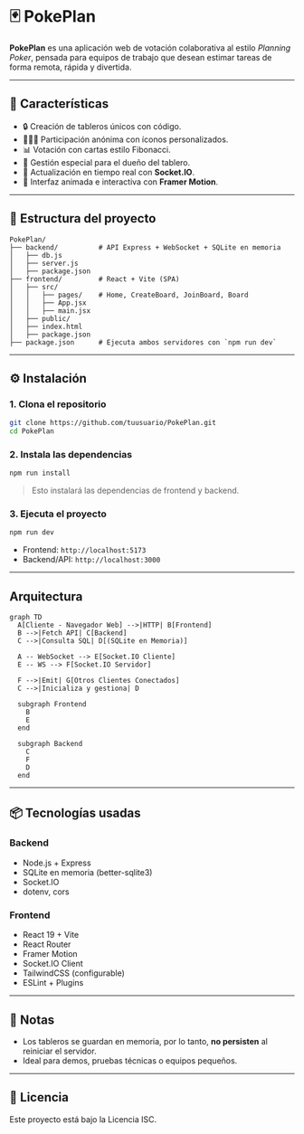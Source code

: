 # 🃏 PokePlan

**PokePlan** es una aplicación web de votación colaborativa al estilo *Planning Poker*, pensada para equipos de trabajo que desean estimar tareas de forma remota, rápida y divertida.

---

## 🚀 Características

- 🔒 Creación de tableros únicos con código.
- 🧑‍🤝‍🧑 Participación anónima con íconos personalizados.
- 📊 Votación con cartas estilo Fibonacci.
- 👑 Gestión especial para el dueño del tablero.
- 🔄 Actualización en tiempo real con **Socket.IO**.
- 🎨 Interfaz animada e interactiva con **Framer Motion**.

---

## 🧩 Estructura del proyecto

```
PokePlan/
├── backend/          # API Express + WebSocket + SQLite en memoria
│   ├── db.js
│   ├── server.js
│   ├── package.json
├── frontend/         # React + Vite (SPA)
│   ├── src/
│   │   ├── pages/    # Home, CreateBoard, JoinBoard, Board
│   │   ├── App.jsx
│   │   ├── main.jsx
│   ├── public/
│   ├── index.html
│   ├── package.json
├── package.json      # Ejecuta ambos servidores con `npm run dev`
```

---

## ⚙️ Instalación

### 1. Clona el repositorio

```bash
git clone https://github.com/tuusuario/PokePlan.git
cd PokePlan
```

### 2. Instala las dependencias

```bash
npm run install
```

> Esto instalará las dependencias de frontend y backend.

### 3. Ejecuta el proyecto

```bash
npm run dev
```

- Frontend: `http://localhost:5173`
- Backend/API: `http://localhost:3000`

---

## Arquitectura

```mermaid
graph TD
  A[Cliente - Navegador Web] -->|HTTP| B[Frontend]
  B -->|Fetch API| C[Backend]
  C -->|Consulta SQL| D[(SQLite en Memoria)]

  A -- WebSocket --> E[Socket.IO Cliente]
  E -- WS --> F[Socket.IO Servidor]

  F -->|Emit| G[Otros Clientes Conectados]
  C -->|Inicializa y gestiona| D

  subgraph Frontend
    B
    E
  end

  subgraph Backend
    C
    F
    D
  end

```

---

## 📦 Tecnologías usadas

### Backend
- Node.js + Express
- SQLite en memoria (better-sqlite3)
- Socket.IO
- dotenv, cors

### Frontend
- React 19 + Vite
- React Router
- Framer Motion
- Socket.IO Client
- TailwindCSS (configurable)
- ESLint + Plugins

---

## 📌 Notas

- Los tableros se guardan en memoria, por lo tanto, **no persisten** al reiniciar el servidor.
- Ideal para demos, pruebas técnicas o equipos pequeños.

---

## 📝 Licencia

Este proyecto está bajo la Licencia ISC.
